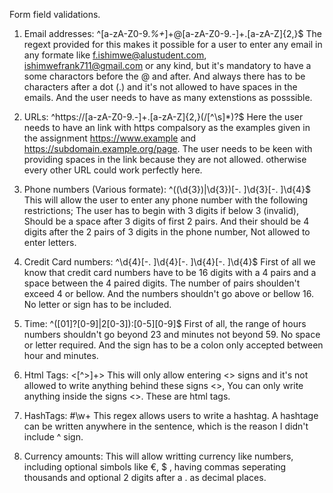 Form field validations.

1. Email addresses: ^[a-zA-Z0-9._%+_]+@[a-zA-Z0-9.-]+\.[a-zA-Z]{2,}$
The regext provided for this makes it possible for a user to enter any email in any formate like f.ishimwe@alustudent.com, ishimwefrank711@gmail.com or any kind, but it's mandatory to have a some charactors before the @ and after. And always there has to be characters after a dot (.) and it's not allowed to have spaces in the emails. 
And the user needs to have as many extenstions as posssible.

2. URLs: ^https:\/\/[a-zA-Z0-9.-]+\.[a-zA-Z]{2,}(\/[^\s]*)?$ 
Here the user needs to have an link with https compalsory as the examples given in the assignment https://www.example and https://subdomain.example.org/page. The user needs to be keen with providing spaces in the link because they are not allowed.
otherwise every other URL could work perfectly here.

3. Phone numbers (Various formate): ^(\(\d{3}\)|\d{3})[-. ]\d{3}[-. ]\d{4}$
This will allow the user to enter any phone number with the following restrictions; The user has to begin with 3 digits if below 3 (invalid), Should be a space after 3 digits of first 2 pairs. And their should be 4 digits after the 2 pairs of 3 digits in the phone number, Not allowed to enter letters.


4. Credit Card numbers: ^\d{4}[-. ]\d{4}[-. ]\d{4}[-. ]\d{4}$
First of all we know that credit card numbers have to be 16 digits with a 4 pairs and a space between the 4 paired digits. The number of pairs shoulden't exceed 4 or bellow. And the numbers shouldn't go above or bellow 16. No letter or sign has to be included.


5. Time: ^([01]?[0-9]|2[0-3]):[0-5][0-9]$
First of all, the range of hours numbers shouldn't go beyond 23 and minutes not beyond 59. No space or letter required. And the sign has to be a colon only accepted between hour and minutes.


6. Html Tags: <[^>]+>
This will only allow entering <> signs and it's not allowed to write anything behind these signs <>, You can only write anything inside the signs <>. These are html tags.


7. HashTags: #\w+
This regex allows users to write a hashtag.
A hashtage can be written anywhere in the sentence, which is the reason I didn't include ^ sign. 

8. Currency amounts: This will allow writting currency like numbers, including optional simbols like €, $ , having commas seperating thousands and optional 2 digits after a . as decimal places.
